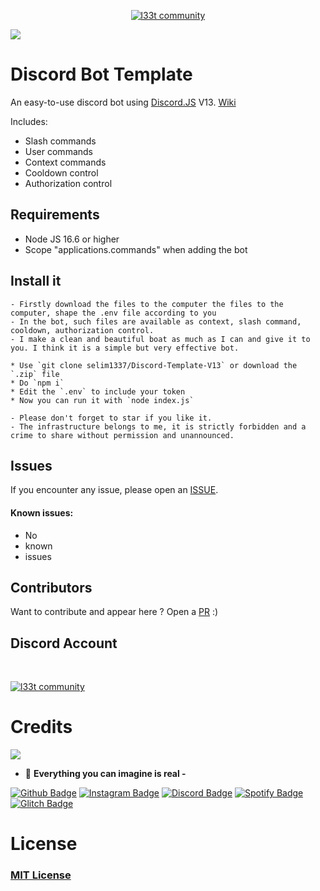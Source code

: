 <p align="center">
    <a href="https://selim1337.github.io" target="_blank">
        <img
            src="https://readme-typing-svg.herokuapp.com/?size=15&width=280&lines=int%20main()+{cout+%3C%3C+%27godless}"
            alt="l33t community"
        />
    </a>
</p>

<p>
<img src="https://user-images.githubusercontent.com/73097560/115834477-dbab4500-a447-11eb-908a-139a6edaec5c.gif">
</p>

# Discord Bot Template

An easy-to-use discord bot using [Discord.JS](https://discord.js.org) V13.
[Wiki](https://github.com/selim1337/Discord-Template-V13/wiki)

Includes:
- Slash commands
- User commands
- Context commands
- Cooldown control
- Authorization control

## Requirements

- Node JS 16.6 or higher
- Scope "applications.commands" when adding the bot

## Install it
```
- Firstly download the files to the computer the files to the computer, shape the .env file according to you
- In the bot, such files are available as context, slash command, cooldown, authorization control.
- I make a clean and beautiful boat as much as I can and give it to you. I think it is a simple but very effective bot.
```
```
* Use `git clone selim1337/Discord-Template-V13` or download the `.zip` file
* Do `npm i`
* Edit the `.env` to include your token
* Now you can run it with `node index.js`
```
```
- Please don't forget to star if you like it.
- The infrastructure belongs to me, it is strictly forbidden and a crime to share without permission and unannounced.
```


## Issues

If you encounter any issue, please open an [ISSUE](https://github.com/selim1337/Discord-Template-V13/issues).
<br>
#### Known issues:

- No
- known
- issues

## Contributors

Want to contribute and appear here ? Open a [PR](https://github.com/selim1337/Discord-Template-V13/pulls) :)


## Discord Account
<br>

<p>
    <a href="https://discord.com/users/541303073962950657" target="_blank">
        <img
            src="https://discord.c99.nl/widget/theme-3/546303073962950657.png"
            alt="l33t community"
        />
    </a>      
</p>

# Credits

<img src='https://github-readme-stats.vercel.app/api?username=selim1337&count_private=true&include_all_commits=true&show_icons=true&theme=gotham&hide_border=true&line_height=27'/>

- 🐉 **Everything you can imagine is real -**

[![Github Badge](https://img.shields.io/badge/-Github-000?style=quare&labelColor=000&logo=Github&logoColor=white&link=link)](https://github.com/selim1337) 
[![Instagram Badge](https://img.shields.io/badge/-Instagram-C13584?style=flat-quare&labelColor=C13584&logo=instagram&logoColor=white&link=link)](https://instagram.com/selim1337_)
[![Discord Badge](https://img.shields.io/badge/-Discord-5865F2?style=flat-quare&labelColor=5865F2&logo=discord&logoColor=white&link=link)](https://discord.gg/lynx)
[![Spotify Badge](https://img.shields.io/badge/-Spotify-1ED760?style=flat-quare&labelColor=1ED760&logo=spotify&logoColor=white&link=link)](https://open.spotify.com/user/tfzyt6wcjdhl8dgt8w5lpmywo?si=5WZHuW77Tp-Pwcxy9q9Bdw&utm_source=copy-link&nd=1)
[![Glitch Badge](https://img.shields.io/badge/-Glitch-ff77ff?style=flat-quare&labelColor=ff82ff&logo=glitch&logoColor=white&link=link)](https://glitch.com/@selim1337)

# License
[<h3>MIT License</h3>](https://github.com/selim1337/discordjs-slash-command-bot-v13/blob/main/LICENSE)

